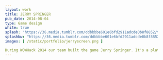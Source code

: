 ```yaml
---
layout: work
title: JERRY SPRINGER
pub_date: 2014-08-04
type: Game design
white: true
splash: "https://36.media.tumblr.com/ddbbbbe601e6bfd2911adcde0b8f8852/tumblr_nooe0yTQQN1snf70wo1_1280.png"
splashbw: "https://36.media.tumblr.com/ddbbbbe601e6bfd2911adcde0b8f8852/tumblr_nooe0yTQQN1snf70wo1_1280.png"
images: [ /static/portfolio/jerryscreen.png ]

During WOWHack 2014 our team built the game Jerry Springer. It's a platforming endless runner game and you play it inside Spotify. The boxes you have to run and jump on to survive are smaller or bigger depending on the song you are listening to. At the moment Jerry Springer is (unfortunately) not avalible to play but you can at least see what it looked like.
---
```


